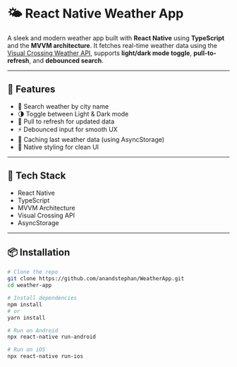 # 🌤️ React Native Weather App

A sleek and modern weather app built with **React Native** using **TypeScript** and the **MVVM architecture**. It fetches real-time weather data using the [Visual Crossing Weather API](https://www.visualcrossing.com/), supports **light/dark mode toggle**, **pull-to-refresh**, and **debounced search**.

---

## 🚀 Features

- 🔎 Search weather by city name
- 🌗 Toggle between Light & Dark mode
- 🔁 Pull to refresh for updated data
- ⚡ Debounced input for smooth UX
- 💾 Caching last weather data (using AsyncStorage)
- 📱 Native styling for clean UI

---

## 🧱 Tech Stack

- React Native
- TypeScript
- MVVM Architecture
- Visual Crossing API
- AsyncStorage

---

## 📦 Installation

```bash
# Clone the repo
git clone https://github.com/anandstephan/WeatherApp.git
cd weather-app

# Install dependencies
npm install
# or
yarn install

# Run on Android
npx react-native run-android

# Run on iOS
npx react-native run-ios
